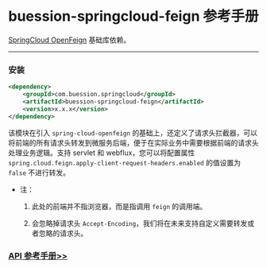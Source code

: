 # buession-springcloud-feign 参考手册


[SpringCloud OpenFeign](https://spring.io/projects/spring-cloud-openfeign) 基础库依赖。


---


### 安装

```xml
<dependency>
    <groupId>com.buession.springcloud</groupId>
    <artifactId>buession-springcloud-feign</artifactId>
    <version>x.x.x</version>
</dependency>
```

该模块在引入 `spring-cloud-openfeign` 的基础上，还定义了请求头拦截器，可以将前端的所有请求头转发到微服务后端，便于在实际业务中需要根据前端的请求头处理业务逻辑。支持 servlet 和 webflux，您可以将配置属性 `spring.cloud.feign.apply-client-request-headers.enabled` 的值设置为 `false` 不进行转发。

* 注：

    1. 此处的前端并不指浏览器，而是指调用 `feign` 的调用端。

    2. 会忽略掉请求头 `Accept-Encoding`，我们将在未来支持自定义需要转发或者忽略的请求头。


### [API 参考手册>>](https://javadoc.io/static/com.buession.springcloud/buession-springcloud-feign/2.2.0/)